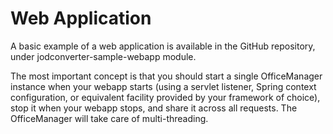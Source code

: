 # Web Application

A basic example of a web application is available in the GitHub repository, under jodconverter-sample-webapp module.

The most important concept is that you should start a single OfficeManager instance when your webapp starts (using a servlet listener, Spring context configuration, or equivalent facility provided by your framework of choice), stop it when your webapp stops, and share it across all requests. The OfficeManager will take care of multi-threading.